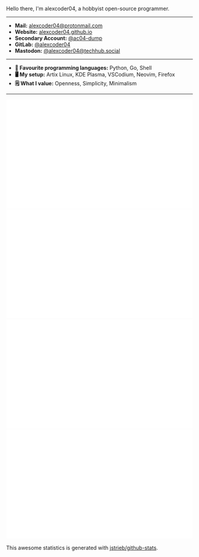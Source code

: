 
Hello there, I'm alexcoder04, a hobbyist open-source programmer.

---

 - **Mail:** [alexcoder04@protonmail.com](mailto:alexcoder04@protonmail.com)
 - **Website:** [alexcoder04.github.io](https://alexcoder04.github.io/)
 - **Secondary Account:** [@ac04-dump](https://github.com/ac04-dump)
 - **GitLab:** [@alexcoder04](https://gitlab.com/alexcoder04)
 - **Mastodon:** [@alexcoder04@techhub.social](https://techhub.social/@alexcoder04)

---

 - **📝 Favourite programming languages:** Python, Go, Shell
 - **🖥️ My setup:** Artix Linux, KDE Plasma, VSCodium, Neovim, Firefox
 - **🗒️ What I value:** Openness, Simplicity, Minimalism

---

<a href="https://github.com/alexcoder04?tab=repositories#gh-dark-mode-only">
  <img src="https://github.com/alexcoder04/gh-stats/blob/master/generated/overview.svg#gh-dark-mode-only" />
  <img src="https://github.com/alexcoder04/gh-stats/blob/master/generated/languages.svg#gh-dark-mode-only" />
</a>
<a href="https://github.com/alexcoder04?tab=repositories#gh-light-mode-only">
  <img src="https://github.com/alexcoder04/gh-stats/blob/master/generated/overview.svg#gh-light-mode-only" />
  <img src="https://github.com/alexcoder04/gh-stats/blob/master/generated/languages.svg#gh-light-mode-only" />
</a>

This awesome statistics is generated with [jstrieb/github-stats](https://github.com/jstrieb/github-stats).

